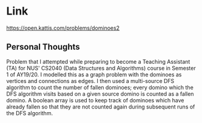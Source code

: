 # Link

https://open.kattis.com/problems/dominoes2

## Personal Thoughts

Problem that I attempted while preparing to become a Teaching Assistant (TA) for NUS' CS2040 (Data Structures and Algorithms) course in Semester 1 of AY19/20. I modelled this as a graph problem with the dominoes as vertices and connections as edges. I then used a multi-source DFS algorithm to count the number of fallen dominoes; every domino which the DFS algorithm visits based on a given source domino is counted as a fallen domino. A boolean array is used to keep track of dominoes which have already fallen so that they are not counted again during subsequent runs of the DFS algorithm.

